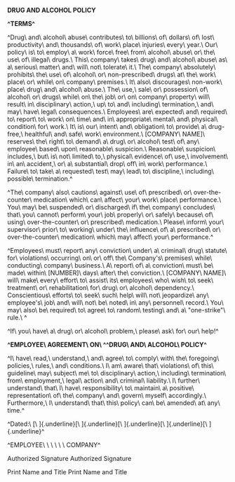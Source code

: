 **DRUG AND ALCOHOL POLICY**

**^TERMS^**

^Drug\ and\ alcohol\ abuse\ contributes\ to\ billions\ of\ dollars\ of\ lost\ productivity\ and\ thousands\ of\ work\ place\ injuries\ every\ year.\ Our\ policy\ is\ to\ employ\ a\ work\ force\ free\ from\ alcohol\ abuse\ or\ the\ use\ of\ illegal\ drugs.\ This\ company\ takes\ drug\ and\ alcohol\ abuse\ as\ a\ serious\ matter\ and\ will\ not\ tolerate\ it.\ The\ company\ absolutely\ prohibits\ the\ use\ of\ alcohol\ or\ non-prescribed\ drugs\ at\ the\ work\ place\ or\ while\ on\ company\ premises.\ It\ also\ discourages\ non-work\ place\ drug\ and\ alcohol\ abuse.\ The\ use,\ sale\ or\ possession\ of\ alcohol\ or\ drugs\ while\ on\ the\ job\ or\ on\ company\ property\ will\ result\ in\ disciplinary\ action,\ up\ to\ and\ including\ termination,\ and\ may\ have\ legal\ consequences.\ Employees\ are\ expected\ and\ required\ to\ report\ to\ work\ on\ time\ and\ in\ appropriate\ mental\ and\ physical\ condition\ for\ work.\ It\ is\ our\ intent\ and\ obligation\ to\ provide\ a\ drug-free,\ healthful\ and\ safe\ work\ environment.\ \[COMPANY\ NAME\]\ reserves\ the\ right\ to\ demand\ a\ drug\ or\ alcohol\ test\ of\ any\ employee\ based\ upon\ reasonable\ suspicion.\ Reasonable\ suspicion\ includes,\ but\ is\ not\ limited\ to,\ physical\ evidence\ of\ use,\ involvement\ in\ an\ accident,\ or\ a\ substantial\ drop\ off\ in\ work\ performance.\ Failure\ to\ take\ a\ requested\ test\ may\ lead\ to\ discipline,\ including\ possible\ termination.^

^The\ company\ also\ cautions\ against\ use\ of\ prescribed\ or\ over-the-counter\ medication\ which\ can\ affect\ your\ work\ place\ performance.\ You\ may\ be\ suspended\ or\ discharged\ if\ the\ company\ concludes\ that\ you\ cannot\ perform\ your\ job\ properly\ or\ safely\ because\ of\ using\ over-the-counter\ or\ prescribed\ medication.\ Please\ inform\ your\ supervisor\ prior\ to\ working\ under\ the\ influence\ of\ a\ prescribed\ or\ over-the-counter\ medication\ which\ may\ affect\ your\ performance.^

^Employees\ must\ report\ any\ conviction\ under\ a\ criminal\ drug\ statute\ for\ violations\ occurring\ on\ or\ off\ the\ Company\'s\ premises\ while\ conducting\ company\ business.\ A\ report\ of\ a\ conviction\ must\ be\ made\ within\ \[NUMBER\]\ days\ after\ the\ conviction.\ \[COMPANY\ NAME\]\ will\ make\ every\ effort\ to\ assist\ its\ employees\ who\ wish\ to\ seek\ treatment\ or\ rehabilitation\ for\ drug\ or\ alcohol\ dependency.\ Conscientious\ efforts\ to\ seek\ such\ help\ will\ not\ jeopardize\ any\ employee\'s\ job\ and\ will\ not\ be\ noted\ in\ any\ personnel\ record.\ You\ may\ also\ be\ required\ to\ agree\ to\ random\ testing\ and\ a\ "one-strike"\ rule.\ ^

^If\ you\ have\ a\ drug\ or\ alcohol\ problem,\ please\ ask\ for\ our\ help!^

**^EMPLOYEE\ AGREEMENT\ ON\ ^^DRUG\ AND\ ALCOHOL\ POLICY^**

^I\ have\ read,\ understand,\ and\ agree\ to\ comply\ with\ the\ foregoing\ policies,\ rules,\ and\ conditions.\ I\ am\ aware\ that\ violations\ of\ this\ guideline\ may\ subject\ me\ to\ disciplinary\ action,\ including\ termination\ from\ employment,\ legal\ action\ and\ criminal\ liability.\ I\ further\ understand\ that\ I\ have\ responsibility\ to\ maintain\ a\ positive\ representation\ of\ the\ company\ and\ govern\ myself\ accordingly.\ Furthermore,\ I\ understand\ that\ this\ policy\ can\ be\ amended\ at\ any\ time.^

^Dated:\ [\ ]{.underline}[\ ]{.underline}[\ ]{.underline}[\ ]{.underline}[\ ]{.underline}^

^EMPLOYEE\ \ \ \ \ \ COMPANY^

Authorized Signature Authorized Signature

Print Name and Title Print Name and Title

